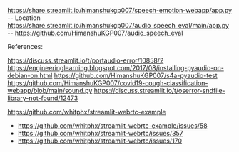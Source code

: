 https://share.streamlit.io/himanshukgp007/speech-emotion-webapp/app.py -- Location
https://share.streamlit.io/himanshukgp007/audio_speech_eval/main/app.py -- https://github.com/HimanshuKGP007/audio_speech_eval 

References:

https://discuss.streamlit.io/t/portaudio-error/10858/2
https://engineeringlearning.blogspot.com/2017/08/installing-pyaudio-on-debian-on.html 
https://github.com/HimanshuKGP007/s4a-pyaudio-test
https://github.com/HimanshuKGP007/covid19-cough-classification-webapp/blob/main/sound.py 
https://discuss.streamlit.io/t/oserror-sndfile-library-not-found/12473 

https://github.com/whitphx/streamlit-webrtc-example 
 - https://github.com/whitphx/streamlit-webrtc-example/issues/58 
 - https://github.com/whitphx/streamlit-webrtc/issues/357 
 - https://github.com/whitphx/streamlit-webrtc/issues/170 